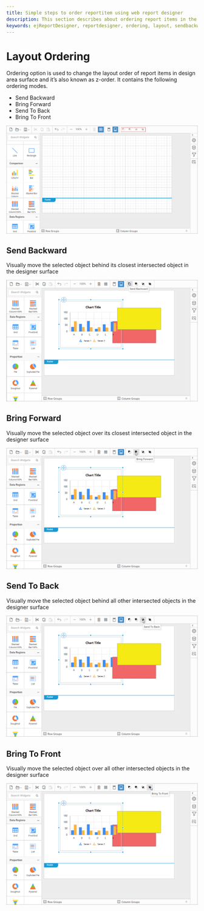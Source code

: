```yaml
---
title: Simple steps to order reportitem using web report designer
description: This section describes about ordering report items in the design area surface of Bold Report Designer
keywords: ejReportDesigner, reportdesigner, ordering, layout, sendbackward, bringforward
---
```


# Layout Ordering

Ordering option is used to change the layout order of report items in design area surface and it’s also known as z-order. It contains the following ordering modes.

* Send Backward
* Bring Forward
* Send To Back
* Bring To Front

![ordering-layout](/static/assets/on-premise/images/report-designer/compose-report/layout-ordering/layout-ordering.png)

## Send Backward

Visually move the selected object behind its closest intersected object in the designer surface

![send-backward-item](/static/assets/on-premise/images/report-designer/compose-report/layout-ordering/send-backward.png)

## Bring Forward

Visually move the selected object over its closest intersected object in the designer surface

![bring-the-object-forward](/static/assets/on-premise/images/report-designer/compose-report/layout-ordering/bring-forward.png)

## Send To Back

Visually move the selected object behind all other intersected objects in the designer surface

![send-all-object-back](/static/assets/on-premise/images/report-designer/compose-report/layout-ordering/send-to-back.png)

## Bring To Front

Visually move the selected object over all other intersected objects in the designer surface

![send-all-object-front](/static/assets/on-premise/images/report-designer/compose-report/layout-ordering/bring-to-front.png)